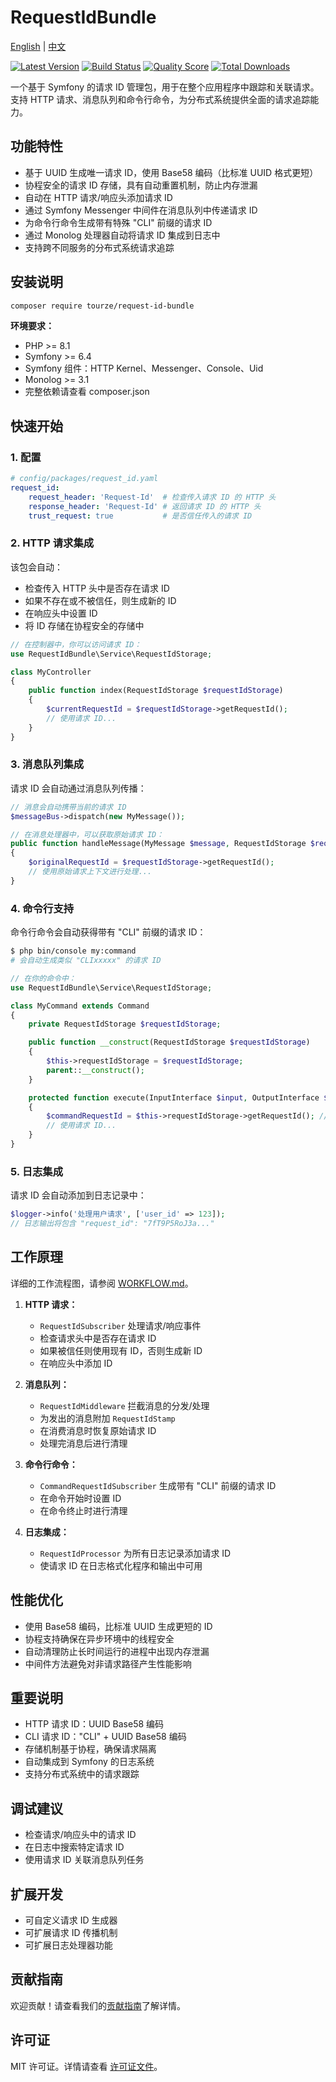 # RequestIdBundle

[English](README.md) | [中文](README.zh-CN.md)

[![Latest Version](https://img.shields.io/packagist/v/tourze/request-id-bundle.svg?style=flat-square)](https://packagist.org/packages/tourze/request-id-bundle)
[![Build Status](https://img.shields.io/travis/tourze/request-id-bundle/master.svg?style=flat-square)](https://travis-ci.org/tourze/request-id-bundle)
[![Quality Score](https://img.shields.io/scrutinizer/g/tourze/request-id-bundle.svg?style=flat-square)](https://scrutinizer-ci.com/g/tourze/request-id-bundle)
[![Total Downloads](https://img.shields.io/packagist/dt/tourze/request-id-bundle.svg?style=flat-square)](https://packagist.org/packages/tourze/request-id-bundle)

一个基于 Symfony 的请求 ID 管理包，用于在整个应用程序中跟踪和关联请求。支持 HTTP 请求、消息队列和命令行命令，为分布式系统提供全面的请求追踪能力。

## 功能特性

- 基于 UUID 生成唯一请求 ID，使用 Base58 编码（比标准 UUID 格式更短）
- 协程安全的请求 ID 存储，具有自动重置机制，防止内存泄漏
- 自动在 HTTP 请求/响应头添加请求 ID
- 通过 Symfony Messenger 中间件在消息队列中传递请求 ID
- 为命令行命令生成带有特殊 "CLI" 前缀的请求 ID
- 通过 Monolog 处理器自动将请求 ID 集成到日志中
- 支持跨不同服务的分布式系统请求追踪

## 安装说明

```bash
composer require tourze/request-id-bundle
```

**环境要求：**

- PHP >= 8.1
- Symfony >= 6.4
- Symfony 组件：HTTP Kernel、Messenger、Console、Uid
- Monolog >= 3.1
- 完整依赖请查看 composer.json

## 快速开始

### 1. 配置

```yaml
# config/packages/request_id.yaml
request_id:
    request_header: 'Request-Id'  # 检查传入请求 ID 的 HTTP 头
    response_header: 'Request-Id' # 返回请求 ID 的 HTTP 头
    trust_request: true           # 是否信任传入的请求 ID
```

### 2. HTTP 请求集成

该包会自动：

- 检查传入 HTTP 头中是否存在请求 ID
- 如果不存在或不被信任，则生成新的 ID
- 在响应头中设置 ID
- 将 ID 存储在协程安全的存储中

```php
// 在控制器中，你可以访问请求 ID：
use RequestIdBundle\Service\RequestIdStorage;

class MyController
{
    public function index(RequestIdStorage $requestIdStorage)
    {
        $currentRequestId = $requestIdStorage->getRequestId();
        // 使用请求 ID...
    }
}
```

### 3. 消息队列集成

请求 ID 会自动通过消息队列传播：

```php
// 消息会自动携带当前的请求 ID
$messageBus->dispatch(new MyMessage());

// 在消息处理器中，可以获取原始请求 ID：
public function handleMessage(MyMessage $message, RequestIdStorage $requestIdStorage)
{
    $originalRequestId = $requestIdStorage->getRequestId();
    // 使用原始请求上下文进行处理...
}
```

### 4. 命令行支持

命令行命令会自动获得带有 "CLI" 前缀的请求 ID：

```bash
$ php bin/console my:command
# 会自动生成类似 "CLIxxxxx" 的请求 ID
```

```php
// 在你的命令中：
use RequestIdBundle\Service\RequestIdStorage;

class MyCommand extends Command
{
    private RequestIdStorage $requestIdStorage;

    public function __construct(RequestIdStorage $requestIdStorage)
    {
        $this->requestIdStorage = $requestIdStorage;
        parent::__construct();
    }

    protected function execute(InputInterface $input, OutputInterface $output)
    {
        $commandRequestId = $this->requestIdStorage->getRequestId(); // CLI[uuid]
        // 使用请求 ID...
    }
}
```

### 5. 日志集成

请求 ID 会自动添加到日志记录中：

```php
$logger->info('处理用户请求', ['user_id' => 123]);
// 日志输出将包含 "request_id": "7fT9P5RoJ3a..."
```

## 工作原理

详细的工作流程图，请参阅 [WORKFLOW.md](WORKFLOW.md)。

1. **HTTP 请求：**
   - `RequestIdSubscriber` 处理请求/响应事件
   - 检查请求头中是否存在请求 ID
   - 如果被信任则使用现有 ID，否则生成新 ID
   - 在响应头中添加 ID

2. **消息队列：**
   - `RequestIdMiddleware` 拦截消息的分发/处理
   - 为发出的消息附加 `RequestIdStamp`
   - 在消费消息时恢复原始请求 ID
   - 处理完消息后进行清理

3. **命令行命令：**
   - `CommandRequestIdSubscriber` 生成带有 "CLI" 前缀的请求 ID
   - 在命令开始时设置 ID
   - 在命令终止时进行清理

4. **日志集成：**
   - `RequestIdProcessor` 为所有日志记录添加请求 ID
   - 使请求 ID 在日志格式化程序和输出中可用

## 性能优化

- 使用 Base58 编码，比标准 UUID 生成更短的 ID
- 协程支持确保在异步环境中的线程安全
- 自动清理防止长时间运行的进程中出现内存泄漏
- 中间件方法避免对非请求路径产生性能影响

## 重要说明

- HTTP 请求 ID：UUID Base58 编码
- CLI 请求 ID："CLI" + UUID Base58 编码
- 存储机制基于协程，确保请求隔离
- 自动集成到 Symfony 的日志系统
- 支持分布式系统中的请求跟踪

## 调试建议

- 检查请求/响应头中的请求 ID
- 在日志中搜索特定请求 ID
- 使用请求 ID 关联消息队列任务

## 扩展开发

- 可自定义请求 ID 生成器
- 可扩展请求 ID 传播机制
- 可扩展日志处理器功能

## 贡献指南

欢迎贡献！请查看我们的[贡献指南](https://github.com/tourze/request-id-bundle/blob/master/.github/CONTRIBUTING.md)了解详情。

## 许可证

MIT 许可证。详情请查看 [许可证文件](LICENSE)。
